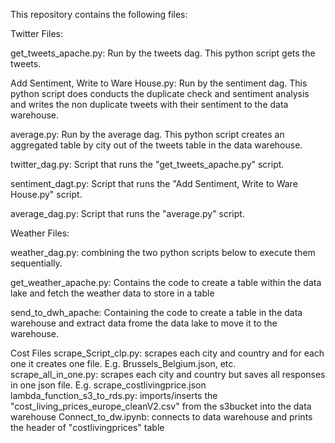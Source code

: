 This repository contains the following files: 

Twitter Files: 

get_tweets_apache.py: Run by the tweets dag. This python script gets the tweets.

Add Sentiment, Write to Ware House.py: Run by the sentiment dag. This python script does conducts the duplicate check and sentiment analysis and writes the non duplicate tweets with their sentiment to the data warehouse. 

average.py: Run by the average dag. This python script creates an aggregated table by city  out of the tweets table in the data warehouse.

twitter_dag.py:  Script that runs the "get_tweets_apache.py" script.

sentiment_dagt.py: Script that runs the "Add Sentiment, Write to Ware House.py" script.

average_dag.py: Script that runs the "average.py" script.



Weather Files: 

weather_dag.py: combining the two python scripts below to execute them sequentially. 

get_weather_apache.py: Contains the code to create a table within the data lake and fetch the weather data to store in a table

send_to_dwh_apache: Containing the code to create a table in the data warehouse and extract data frome the data lake to move it to the warehouse. 


Cost Files
scrape_Script_clp.py: scrapes each city and country and for each one it creates one file. E.g. Brussels_Belgium.json, etc.
scrape_all_in_one.py: scrapes each city and country but saves all responses in one json file. E.g. scrape_costlivingprice.json
lambda_function_s3_to_rds.py: imports/inserts the "cost_living_prices_europe_cleanV2.csv" from the s3bucket into the data warehouse
Connect_to_dw.ipynb: connects to data warehouse and prints the header of "costlivingprices" table

